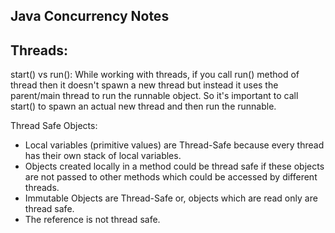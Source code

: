 Java Concurrency Notes
-----------------------

Threads:
---------

start() vs run():
While working with threads, if you call run() method of thread then it doesn't spawn a new thread but instead it uses the parent/main thread to run the runnable object.
So it's important to call start() to spawn an actual new thread and then run the runnable.

Thread Safe Objects:
- Local variables (primitive values) are Thread-Safe because every thread has their own stack of local variables.
- Objects created locally in a method could be thread safe if these objects are not passed to other methods which could be accessed by different threads.
- Immutable Objects are Thread-Safe or, objects which are read only are thread safe.
- The reference is not thread safe.

